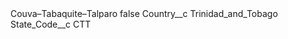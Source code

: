 <?xml version="1.0" encoding="UTF-8"?>
<CustomMetadata xmlns="http://soap.sforce.com/2006/04/metadata" xmlns:xsi="http://www.w3.org/2001/XMLSchema-instance" xmlns:xsd="http://www.w3.org/2001/XMLSchema">
    <label>Couva–Tabaquite–Talparo</label>
    <protected>false</protected>
    <values>
        <field>Country__c</field>
        <value xsi:type="xsd:string">Trinidad_and_Tobago</value>
    </values>
    <values>
        <field>State_Code__c</field>
        <value xsi:type="xsd:string">CTT</value>
    </values>
</CustomMetadata>
